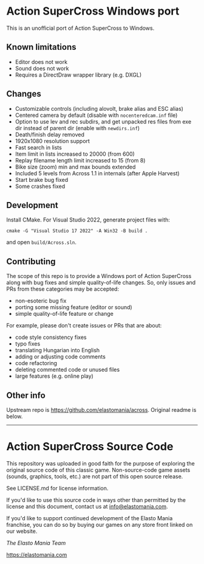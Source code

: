 # Action SuperCross Windows port

This is an unofficial port of Action SuperCross to Windows.

## Known limitations

* Editor does not work
* Sound does not work
* Requires a DirectDraw wrapper library (e.g. DXGL)

## Changes

* Customizable controls (including alovolt, brake alias and ESC alias)
* Centered camera by default (disable with `nocenteredcam.inf` file)
* Option to use lev and rec subdirs, and get unpacked res files from exe dir instead of parent dir (enable with `newdirs.inf`)
* Death/finish delay removed
* 1920x1080 resolution support
* Fast search in lists
* Item limit in lists increased to 20000 (from 600)
* Replay filename length limit increased to 15 (from 8)
* Bike size (zoom) min and max bounds extended
* Included 5 levels from Across 1.1 in internals (after Apple Harvest)
* Start brake bug fixed
* Some crashes fixed

## Development

Install CMake. For Visual Studio 2022, generate project files with:

```
cmake -G "Visual Studio 17 2022" -A Win32 -B build .
```

and open `build/Across.sln`.

## Contributing

The scope of this repo is to provide a Windows port of Action SuperCross along with bug fixes and simple quality-of-life changes.
So, only issues and PRs from these categories may be accepted:

* non-esoteric bug fix
* porting some missing feature (editor or sound)
* simple quality-of-life feature or change

For example, please don't create issues or PRs that are about:

* code style consistency fixes
* typo fixes
* translating Hungarian into English
* adding or adjusting code comments
* code refactoring
* deleting commented code or unused files
* large features (e.g. online play)

## Other info

Upstream repo is https://github.com/elastomania/across. Original readme is below.

---

# Action SuperCross Source Code
This repository was uploaded in good faith for the purpose of exploring the original source code of this classic game. Non-source-code game assets (sounds, graphics, tools, etc.) are not part of this open source release.

See LICENSE.md for license information. 

If you'd like to use this source code in ways other than permitted by the license and this document, contact us at info@elastomania.com.

If you'd like to support continued development of the Elasto Mania franchise, you can do so by buying our games on any store front linked on our website.

*The Elasto Mania Team*

https://elastomania.com
